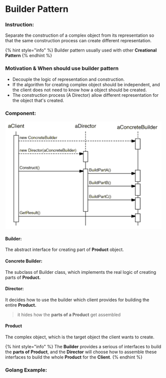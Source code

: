 # Builder Pattern

### Instruction:

Separate the construction of a complex object from its representation so that the same construction process can create different representation.

{% hint style="info" %}
 Builder pattern usually used with other **Creational Pattern**
{% endhint %}



### Motivation & When should use builder pattern

* Decouple the logic of representation and construction. 
* If the algorithm for creating complex object should be independent, and the client does not need to know how a object should be created. 
* The construction process \(A Director\) allow different representation for the object that's created.

### Component:

![](../.gitbook/assets/screen-shot-2018-04-26-at-9.38.47-am.png)

#### Builder:

The abstract interface for creating part of **Product** object.

#### Concrete Builder:

The subclass of Builder class, which implements the real logic of creating parts of **Product.**

#### Director:

It decides how to use the builder which client provides for building the entire **Product.**

> it hides how the **parts of a Product** get assembled

#### Product

The complex object, which is the target object the client wants to create.

{% hint style="info" %}
The **Builder** provides a serious of interfaces to build the **parts of** **Product**, and the **Director** will choose how to assemble these interfaces to build the whole **Product** for the **Client**.
{% endhint %}



### Golang Example:

```go

```



